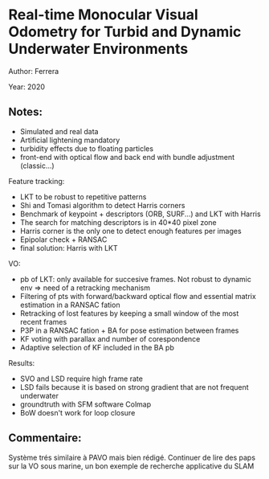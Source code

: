 # Real-time Monocular Visual Odometry for Turbid and Dynamic Underwater Environments

Author: Ferrera

Year: 2020

Notes:
---
* Simulated and real data
* Artificial lightening mandatory
* turbidity effects due to floating particles
* front-end with optical flow and back end with bundle adjustment (classic...)

Feature tracking:

* LKT to be robust to repetitive patterns
* Shi and Tomasi algorithm to detect Harris corners
* Benchmark of keypoint + descriptors (ORB, SURF...) and LKT with Harris
* The search for matching descriptors is in 40*40 pixel zone
* Harris corner is the only one to detect enough features per images
* Epipolar check + RANSAC 
* final solution: Harris with LKT

VO:

* pb of LKT: only available for succesive frames. Not robust to dynamic env => need of a retracking mechanism
* Filtering of pts with forward/backward optical flow and essential matrix estimation in a RANSAC fation
* Retracking of lost features by keeping a small window of the most recent frames
* P3P in a RANSAC fation + BA for pose estimation between frames
* KF voting with parallax and number of corespondence 
* Adaptive selection of KF included in the BA pb

Results:

* SVO and LSD require high frame rate
* LSD fails because it is based on strong gradient that are not frequent underwater
* groundtruth with SFM software Colmap
* BoW doesn't work for loop closure

Commentaire:
---
Système trés similaire à PAVO mais bien rédigé. Continuer de lire des paps sur la VO sous marine, un bon exemple de recherche applicative du SLAM